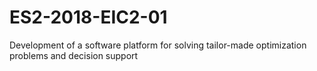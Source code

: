 # ES2-2018-EIC2-01
Development of a software platform for solving tailor-made optimization problems and decision support
